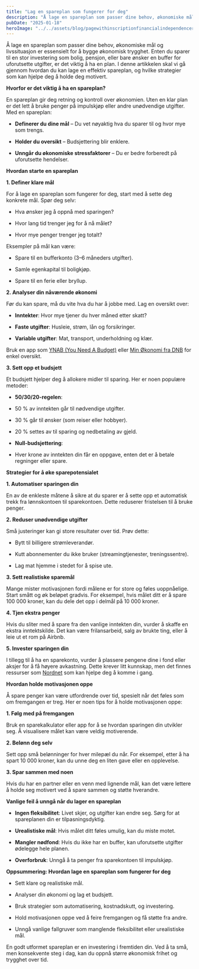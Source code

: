 ```yaml
---
title: "Lag en spareplan som fungerer for deg"
description: "Å lage en spareplan som passer dine behov, økonomiske mål og livssituasjon er essensielt for å bygge økonomisk trygghet. Enten du sparer til en stor investering som bolig, pensjon, eller bare ønsker en buffer for uforutsette utgifter, er det viktig å ha en plan. I denne artikkelen skal vi gå gjennom hvordan du kan lage &#8230; Read more"
pubDate: "2025-01-18"
heroImage: "../../assets/blog/pagewithinscriptionfinancialindependenceretireearl.jpg"
---
```


Å lage en spareplan som passer dine behov, økonomiske mål og livssituasjon er essensielt for å bygge økonomisk trygghet. Enten du sparer til en stor investering som bolig, pensjon, eller bare ønsker en buffer for uforutsette utgifter, er det viktig å ha en plan. I denne artikkelen skal vi gå gjennom hvordan du kan lage en effektiv spareplan, og hvilke strategier som kan hjelpe deg å holde deg motivert.

**Hvorfor er det viktig å ha en spareplan?**

En spareplan gir deg retning og kontroll over økonomien. Uten en klar plan er det lett å bruke penger på impulskjøp eller andre unødvendige utgifter. Med en spareplan:

- **Definerer du dine mål** – Du vet nøyaktig hva du sparer til og hvor mye som trengs.

- **Holder du oversikt** – Budsjettering blir enklere.

- **Unngår du økonomiske stressfaktorer** – Du er bedre forberedt på uforutsette hendelser.

**Hvordan starte en spareplan**

**1. Definer klare mål**

For å lage en spareplan som fungerer for deg, start med å sette deg konkrete mål. Spør deg selv:

- Hva ønsker jeg å oppnå med sparingen?

- Hvor lang tid trenger jeg for å nå målet?

- Hvor mye penger trenger jeg totalt?

Eksempler på mål kan være:

- Spare til en bufferkonto (3–6 måneders utgifter).

- Samle egenkapital til boligkjøp.

- Spare til en ferie eller bryllup.

**2. Analyser din nåværende økonomi**

Før du kan spare, må du vite hva du har å jobbe med. Lag en oversikt over:

- **Inntekter**: Hvor mye tjener du hver måned etter skatt?

- **Faste utgifter**: Husleie, strøm, lån og forsikringer.

- **Variable utgifter**: Mat, transport, underholdning og klær.

Bruk en app som [YNAB (You Need A Budget)](https://www.ynab.com) eller [Min Økonomi fra DNB](https://www.dnb.no) for enkel oversikt.

**3. Sett opp et budsjett**

Et budsjett hjelper deg å allokere midler til sparing. Her er noen populære metoder:

- **50/30/20-regelen**:

- 50 % av inntekten går til nødvendige utgifter.

- 30 % går til ønsker (som reiser eller hobbyer).

- 20 % settes av til sparing og nedbetaling av gjeld.

- **Null-budsjettering**:

- Hver krone av inntekten din får en oppgave, enten det er å betale regninger eller spare.

**Strategier for å øke sparepotensialet**

**1. Automatiser sparingen din**

En av de enkleste måtene å sikre at du sparer er å sette opp et automatisk trekk fra lønnskontoen til sparekontoen. Dette reduserer fristelsen til å bruke penger.

**2. Reduser unødvendige utgifter**

Små justeringer kan gi store resultater over tid. Prøv dette:

- Bytt til billigere strømleverandør.

- Kutt abonnementer du ikke bruker (streamingtjenester, treningssentre).

- Lag mat hjemme i stedet for å spise ute.

**3. Sett realistiske sparemål**

Mange mister motivasjonen fordi målene er for store og føles uoppnåelige. Start smått og øk beløpet gradvis. For eksempel, hvis målet ditt er å spare 100 000 kroner, kan du dele det opp i delmål på 10 000 kroner.

**4. Tjen ekstra penger**

Hvis du sliter med å spare fra den vanlige inntekten din, vurder å skaffe en ekstra inntektskilde. Det kan være frilansarbeid, salg av brukte ting, eller å leie ut et rom på Airbnb.

**5. Invester sparingen din**

I tillegg til å ha en sparekonto, vurder å plassere pengene dine i fond eller aksjer for å få høyere avkastning. Dette krever litt kunnskap, men det finnes ressurser som [Nordnet](https://www.nordnet.no) som kan hjelpe deg å komme i gang.

**Hvordan holde motivasjonen oppe**

Å spare penger kan være utfordrende over tid, spesielt når det føles som om fremgangen er treg. Her er noen tips for å holde motivasjonen oppe:

**1. Følg med på fremgangen**

Bruk en sparekalkulator eller app for å se hvordan sparingen din utvikler seg. Å visualisere målet kan være veldig motiverende.

**2. Belønn deg selv**

Sett opp små belønninger for hver milepæl du når. For eksempel, etter å ha spart 10 000 kroner, kan du unne deg en liten gave eller en opplevelse.

**3. Spar sammen med noen**

Hvis du har en partner eller en venn med lignende mål, kan det være lettere å holde seg motivert ved å spare sammen og støtte hverandre.

**Vanlige feil å unngå når du lager en spareplan**

- **Ingen fleksibilitet**: Livet skjer, og utgifter kan endre seg. Sørg for at spareplanen din er tilpasningsdyktig.

- **Urealistiske mål**: Hvis målet ditt føles umulig, kan du miste motet.

- **Mangler nødfond**: Hvis du ikke har en buffer, kan uforutsette utgifter ødelegge hele planen.

- **Overforbruk**: Unngå å ta penger fra sparekontoen til impulskjøp.

**Oppsummering: Hvordan lage en spareplan som fungerer for deg**

- Sett klare og realistiske mål.

- Analyser din økonomi og lag et budsjett.

- Bruk strategier som automatisering, kostnadskutt, og investering.

- Hold motivasjonen oppe ved å feire fremgangen og få støtte fra andre.

- Unngå vanlige fallgruver som manglende fleksibilitet eller urealistiske mål.

En godt utformet spareplan er en investering i fremtiden din. Ved å ta små, men konsekvente steg i dag, kan du oppnå større økonomisk frihet og trygghet over tid.